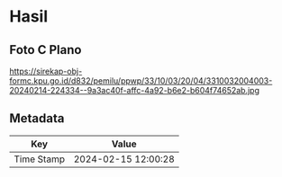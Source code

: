 # Hasil

## Foto C Plano

https://sirekap-obj-formc.kpu.go.id/d832/pemilu/ppwp/33/10/03/20/04/3310032004003-20240214-224334--9a3ac40f-affc-4a92-b6e2-b604f74652ab.jpg


## Metadata

| Key        | Value               |
| ---------- | ------------------- |
| Time Stamp | 2024-02-15 12:00:28 |



